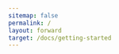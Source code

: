 ```yaml
---
sitemap: false
permalink: /
layout: forward
target: /docs/getting-started
---
```





<!-- ---
layout: default
permalink: /
---
# Getting started
Welcome! We are excited that you want to learn API AutoFlow. This section contains step-by-step instructions on how to get started with API AutoFlow. In this section, you’ll learn how to:

1. Create a Solution
2. Test the APIs created
3. Share the application

In addition, you’ll also learn about the best practices for building applications.


{: .fs-6 .fw-300 } -->

